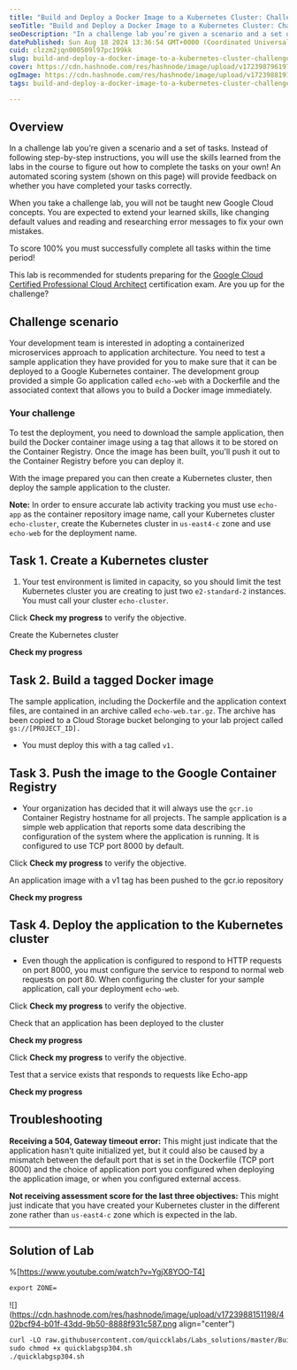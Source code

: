 ```yaml
---
title: "Build and Deploy a Docker Image to a Kubernetes Cluster: Challenge Lab - GSP304"
seoTitle: "Build and Deploy a Docker Image to a Kubernetes Cluster: Challenge Lab"
seoDescription: "In a challenge lab you’re given a scenario and a set of tasks. Instead of following step-by-step instructions, you will use the skills learned from the labs"
datePublished: Sun Aug 18 2024 13:36:54 GMT+0000 (Coordinated Universal Time)
cuid: clzzm2jqn000509l97pc199kk
slug: build-and-deploy-a-docker-image-to-a-kubernetes-cluster-challenge-lab-gsp304
cover: https://cdn.hashnode.com/res/hashnode/image/upload/v1723987961970/53661cb3-f904-4b75-9bc3-b95a427dc363.png
ogImage: https://cdn.hashnode.com/res/hashnode/image/upload/v1723988191653/451db203-618f-4620-a7de-d2ee38642abe.png
tags: build-and-deploy-a-docker-image-to-a-kubernetes-cluster-challenge-lab-gsp304

---
```


## **Overview**

In a challenge lab you’re given a scenario and a set of tasks. Instead of following step-by-step instructions, you will use the skills learned from the labs in the course to figure out how to complete the tasks on your own! An automated scoring system (shown on this page) will provide feedback on whether you have completed your tasks correctly.

When you take a challenge lab, you will not be taught new Google Cloud concepts. You are expected to extend your learned skills, like changing default values and reading and researching error messages to fix your own mistakes.

To score 100% you must successfully complete all tasks within the time period!

This lab is recommended for students preparing for the [Google Cloud Certified Professional Cloud Architect](https://cloud.google.com/certification/cloud-architect) certification exam. Are you up for the challenge?

## **Challenge scenario**

Your development team is interested in adopting a containerized microservices approach to application architecture. You need to test a sample application they have provided for you to make sure that it can be deployed to a Google Kubernetes container. The development group provided a simple Go application called `echo-web` with a Dockerfile and the associated context that allows you to build a Docker image immediately.

### Your challenge

To test the deployment, you need to download the sample application, then build the Docker container image using a tag that allows it to be stored on the Container Registry. Once the image has been built, you'll push it out to the Container Registry before you can deploy it.

With the image prepared you can then create a Kubernetes cluster, then deploy the sample application to the cluster.

**Note:** In order to ensure accurate lab activity tracking you must use `echo-app` as the container repository image name, call your Kubernetes cluster `echo-cluster`, create the Kubernetes cluster in `us-east4-c` zone and use `echo-web` for the deployment name.

## **Task 1. Create a Kubernetes cluster**

1. Your test environment is limited in capacity, so you should limit the test Kubernetes cluster you are creating to just two `e2-standard-2` instances. You must call your cluster `echo-cluster`.
    

Click **Check my progress** to verify the objective.

Create the Kubernetes cluster

**Check my progress**

## **Task 2. Build a tagged Docker image**

The sample application, including the Dockerfile and the application context files, are contained in an archive called `echo-web.tar.gz`. The archive has been copied to a Cloud Storage bucket belonging to your lab project called `gs://[PROJECT_ID].`

* You must deploy this with a tag called `v1.`
    

## **Task 3. Push the image to the Google Container Registry**

* Your organization has decided that it will always use the `gcr.io` Container Registry hostname for all projects. The sample application is a simple web application that reports some data describing the configuration of the system where the application is running. It is configured to use TCP port 8000 by default.
    

Click **Check my progress** to verify the objective.

An application image with a v1 tag has been pushed to the gcr.io repository

**Check my progress**

## **Task 4. Deploy the application to the Kubernetes cluster**

* Even though the application is configured to respond to HTTP requests on port 8000, you must configure the service to respond to normal web requests on port 80. When configuring the cluster for your sample application, call your deployment `echo-web`.
    

Click **Check my progress** to verify the objective.

Check that an application has been deployed to the cluster

**Check my progress**

Click **Check my progress** to verify the objective.

Test that a service exists that responds to requests like Echo-app

**Check my progress**

## **Troubleshooting**

**Receiving a 504, Gateway timeout error:** This might just indicate that the application hasn't quite initialized yet, but it could also be caused by a mismatch between the default port that is set in the Dockerfile (TCP port 8000) and the choice of application port you configured when deploying the application image, or when you configured external access.

**Not receiving assessment score for the last three objectives:** This might just indicate that you have created your Kubernetes cluster in the different zone rather than `us-east4-c` zone which is expected in the lab.

---

## Solution of Lab

%[https://www.youtube.com/watch?v=YgjX8YOO-T4] 

```apache
export ZONE=
```

![](https://cdn.hashnode.com/res/hashnode/image/upload/v1723988151198/402bcf94-b01f-43dd-9b50-8888f931c587.png align="center")

```apache
curl -LO raw.githubusercontent.com/quiccklabs/Labs_solutions/master/Build%20and%20Deploy%20a%20Docker%20Image%20to%20a%20Kubernetes%20Cluster/quicklabgsp304.sh
sudo chmod +x quicklabgsp304.sh
./quicklabgsp304.sh
```